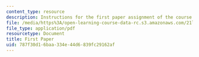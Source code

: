```yaml
---
content_type: resource
description: Instructions for the first paper assignment of the course.
file: /media/https%3A/open-learning-course-data-rc.s3.amazonaws.com/21l-472-major-european-novels-fall-2008/787f30d16baa334e44d6839fc29162af_paper1.pdf
file_type: application/pdf
resourcetype: Document
title: First Paper
uid: 787f30d1-6baa-334e-44d6-839fc29162af
---
```

